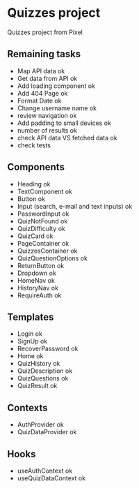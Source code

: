 # Quizzes project

Quizzes project from Pixel

## Remaining tasks

- Map API data ok
- Get data from API ok
- Add loading component ok
- Add 404 Page ok
- Format Date ok
- Change username name ok
- review navigation ok
- Add padding to small devices ok
- number of results ok
- check API data VS fetched data ok
- check tests

## Components

- Heading ok
- TextComponent ok
- Button ok
- Input (search, e-mail and text inputs) ok
- PasswordInput ok
- QuizNotFound ok
- QuizDifficulty ok
- QuizCard ok
- PageContainer ok
- QuizzesContainer ok
- QuizQuestionOptions ok
- ReturnButton ok
- Dropdown ok
- HomeNav ok
- HistoryNav ok
- RequireAuth ok

## Templates

- Login ok
- SignUp ok
- RecoverPassword ok
- Home ok
- QuizHistory ok
- QuizDescription ok
- QuizQuestions ok
- QuizResult ok

## Contexts

- AuthProvider ok
- QuizDataProvider ok

## Hooks

- useAuthContext ok
- useQuizDataContext ok
